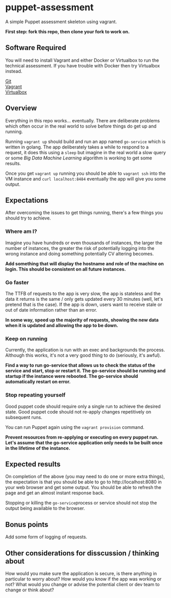 # puppet-assessment
A simple Puppet assessment skeleton using vagrant.

**First step: fork this repo, then clone your fork to work on.**

## Software Required

You will need to install Vagrant and either Docker or Virtualbox to run the  
technical assessment. If you have trouble with Docker then try Virtualbox  
instead.

[Git](https://git-scm.com/)  
[Vagrant](https://www.vagrantup.com)  
[Virtualbox](https://www.virtualbox.org/)

## Overview

Everything in this repo works... eventually. There are deliberate problems which
often occur in the real world to solve before things do get up and running.

Running `vagrant up` should build and run an app named `go-service` which is
written in golang. The app deliberately takes a while to respond to a request,
it does this using a `sleep` but imagine in the real world a slow query or some
_Big Data Machine Learning_ algorithm is working to get some results.

Once you get `vagrant up` running you should be able to `vagrant ssh` into the
VM instance and `curl localhost:8484` eventually the app will give you some
output.

## Expectations

After overcoming the issues to get things running, there's a few things you
should try to achieve.

### Where am I?

Imagine you have hundreds or even thousands of instances, the larger the number
of instances, the greater the risk of potentially logging into the wrong
instance and doing something potentially CV altering becomes.

**Add something that will display the hostname and role of the machine on
login. This should be consistent on all future instances.**

### Go faster

The TTFB of requests to the app is very slow, the app is stateless and the
data it returns is the same / only gets updated every 30 minutes (well, let's
pretend that is the case). If the app is down, users want to receive stale or
out of date information rather than an error.

**In some way, speed up the majority of requests, showing the new data when it
is updated and allowing the app to be down.**

### Keep on running

Currently, the application is run with an exec and backgrounds the process.
Although this works, it's not a very good thing to do (seriously, it's awful).

**Find a way to run go-service that allows us to check the status of the service
and start, stop or restart it. The go-service should be running and startup if the
instance were rebooted. The go-service should automatically restart on error.**

### Stop repeating yourself

Good puppet code should require only a single run to achieve the desired state.
Good puppet code should not re-apply changes repetitively on subsequent runs.

You can run Puppet again using the `vagrant provision` command.

**Prevent resources from re-applying or executing on every puppet run. Let's assume
that the go-service application only needs to be built once in the lifetime of
the instance.**

## Expected results

On completion of the above (you may need to do one or more extra things), the
expectation is that you should be able to go to http://localhost:8080 in your
web browser and get some output. You should be able to refresh the page and get
an almost instant response back.

Stopping or killing the `go-service`process or service should not stop the output being
available to the browser.

## Bonus points

Add some form of logging of requests.

## Other considerations for disscussion / thinking about

How would you make sure the application is secure, is there anything in particular to
worry about? How would you know if the app was working or not? What would you change or
advise the potential client or dev team to change or think about? 
